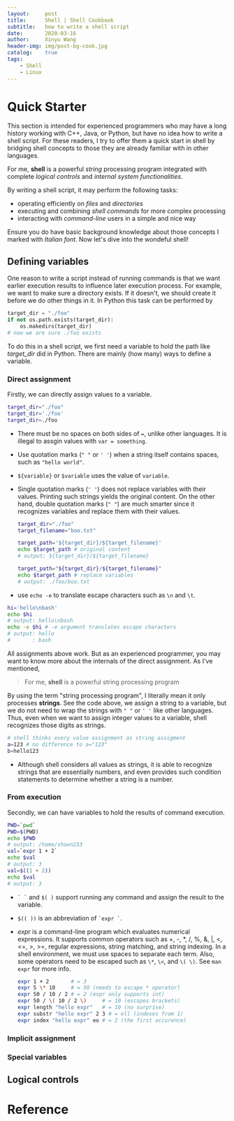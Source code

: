 ```yaml
---
layout:     post
title:      Shell | Shell Cookbook
subtitle:   how to write a shell script
date:       2020-03-16
author:     Xinyu Wang
header-img: img/post-bg-cook.jpg
catalog:    true
tags:
    - Shell
    - Linux
---
```


<!--
<head>
    <script src="https://cdn.mathjax.org/mathjax/latest/MathJax.js?config=TeX-AMS-MML_HTMLorMML" type="text/javascript"></script>
    <script type="text/x-mathjax-config">
        MathJax.Hub.Config({
            tex2jax: {
            skipTags: ['script', 'noscript', 'style', 'textarea', 'pre'],
            inlineMath: [['$','$']]
            }
        });
    </script>
</head>
-->

# Quick Starter

This section is intended for experienced programmers who may have a long history working with C++, Java, or Python, but have no idea how to write a shell script. For these readers, I try to offer them a quick start in shell by bridging shell concepts to those they are already familiar with in other languages.

For me, **shell** is a powerful *string* processing program integrated with complete *logical controls* and *internal system functionalities*.

By writing a shell script, it may perform the following tasks:

- operating efficiently on *files* and *directories*
- executing and combining *shell commands* for more complex processing
- interacting with *command-line* users in a simple and nice way

Ensure you do have basic background knowledge about those concepts I marked with *Italian font*. Now let's dive into the wondeful shell!

## Defining variables

One reason to write a script instead of running commands is that we want earlier execution results to influence later execution process. For example, we want to make sure a directory exists. If it doesn't, we should create it before we do other things in it. In Python this task can be performed by

```python
target_dir = "./foo"
if not os.path.exists(target_dir):
    os.makedirs(target_dir)
# now we are sure ./foo exists
```

To do this in a shell script, we first need a variable to hold the path like *target_dir* did in Python. There are mainly (how many) ways to define a variable.

### Direct assignment

Firstly, we can directly assign values to a variable.

```bash
target_dir="./foo"
target_dir='./foo'
target_dir=./foo
```

- There must be no spaces on both sides of `=`, unlike other languages. It is illegal to assgin values with `var = something`.

- Use quotation marks (`" "` or `' '`) when a string itself contains spaces, such as `"hello world"`.

- `${variable}` or `$variable` uses the value of `variable`.

- Single quotation marks (`' '`) does not replace variables with their values. Printing such strings yields the original content. On the other hand, double quotation marks (`" "`) are much smarter since it recognizes variables and replace them with their values. 

  ```bash
  target_dir="./foo"
  target_filename="boo.txt"
  
  target_path='${target_dir}/${target_filename}'
  echo $target_path # original content
  # output: ${target_dir}/${target_filename}
  
  target_path="${target_dir}/${target_filename}"
  echo $target_path # replace variables
  # output: ./foo/boo.txt
  ```

-  use `echo -e` to translate escape characters such as `\n` and `\t`.

  ```bash
  hi='hello\nbash'
  echo $hi
  # output: hello\nbash
  echo -e $hi # -e argument translates escape characters
  # output: hello
  #       : bash
  ```

All assignments above work. But as an experienced programmer, you may want to know more about the internals of the direct assignment. As I've mentioned,

> For me, **shell** is a powerful string processing program

By using the term "string processing program", I literally mean it only processes **strings**. See the code above, we assign a string to a variable, but we do not need to wrap the strings with `" "` or `' '` like other languages. Thus, even when we want to assign integer values to a variable, shell recognizes those digits as strings.

```bash
# shell thinks every value assignment as string assigment
a=123 # no difference to a="123"
b=hello123
```

- Although shell considers all values as strings, it is able to recognize strings that are essentially numbers, and even provides such condition statements to determine whether a string is a number.

### From execution

Secondly, we can have variables to hold the results of command execution.

```bash
PWD=`pwd`
PWD=$(PWD)
echo $PWD
# output: /home/shawn233
val=`expr 1 + 2` 
echo $val
# output: 3
val=$((1 + 2))
echo $val
# output: 3
```

- `` ` ` `` and `$( )` support running any command and assign the result to the variable.

- `$(( ))` is an abbreviation of `` `expr ` ``.

- *expr* is a command-line program which evaluates numerical expressions. It supports common operators such as +, -, \*, /, %, &, \|, <, <=, >, >=, regular expressions, string matching, and string indexing. In a shell environment, we must use spaces to separate each term. Also, some operators need to be escaped such as `\*`, `\<`, and `\( \)`. See `man expr` for more info.

  ```bash
  expr 1 + 2       # = 3
  expr 5 \* 10     # = 50 (needs to escape * operator)
  expr 50 / 10 / 2 # = 2 (expr only supports int)
  expr 50 / \( 10 / 2 \)     # = 10 (escapes brackets)
  expr length "hello expr"   # = 10 (no surprise)
  expr substr "hello expr" 2 3 # = ell (indexes from 1)
  expr index "hello expr" eo # = 2 (the first occurence)
  ```

### Implicit assignment

### Special variables

## Logical controls

# Reference



